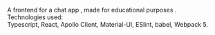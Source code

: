 A frontend for a chat app , made for educational purposes .  
Technologies used:  
Typescript, React, Apollo Client, Material-UI, ESlint, babel, Webpack 5.
